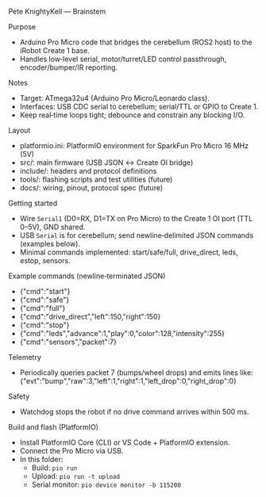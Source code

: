 Pete KnightyKell — Brainstem

Purpose
- Arduino Pro Micro code that bridges the cerebellum (ROS2 host) to the iRobot Create 1 base.
- Handles low‑level serial, motor/turret/LED control passthrough, encoder/bumper/IR reporting.

Notes
- Target: ATmega32u4 (Arduino Pro Micro/Leonardo class).
- Interfaces: USB CDC serial to cerebellum; serial/TTL or GPIO to Create 1.
- Keep real‑time loops tight; debounce and constrain any blocking I/O.

Layout
- platformio.ini: PlatformIO environment for SparkFun Pro Micro 16 MHz (5V)
- src/: main firmware (USB JSON ↔ Create OI bridge)
- include/: headers and protocol definitions
- tools/: flashing scripts and test utilities (future)
- docs/: wiring, pinout, protocol spec (future)

Getting started
- Wire `Serial1` (D0=RX, D1=TX on Pro Micro) to the Create 1 OI port (TTL 0–5V), GND shared.
- USB `Serial` is for cerebellum; send newline‑delimited JSON commands (examples below).
- Minimal commands implemented: start/safe/full, drive_direct, leds, estop, sensors.

Example commands (newline‑terminated JSON)
- {"cmd":"start"}
- {"cmd":"safe"}
- {"cmd":"full"}
- {"cmd":"drive_direct","left":150,"right":150}
- {"cmd":"stop"}
- {"cmd":"leds","advance":1,"play":0,"color":128,"intensity":255}
- {"cmd":"sensors","packet":7}

Telemetry
- Periodically queries packet 7 (bumps/wheel drops) and emits lines like:
  {"evt":"bump","raw":3,"left":1,"right":1,"left_drop":0,"right_drop":0}

Safety
- Watchdog stops the robot if no drive command arrives within 500 ms.

Build and flash (PlatformIO)
- Install PlatformIO Core (CLI) or VS Code + PlatformIO extension.
- Connect the Pro Micro via USB.
- In this folder:
  - Build: `pio run`
  - Upload: `pio run -t upload`
  - Serial monitor: `pio device monitor -b 115200`
